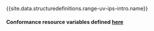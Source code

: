 {{site.data.structuredefinitions.range-uv-ips-intro.name}}

#### Conformance resource variables defined [here](http://wiki.hl7.org/index.php?title=IG_Publisher_Documentation#Jekyll)
